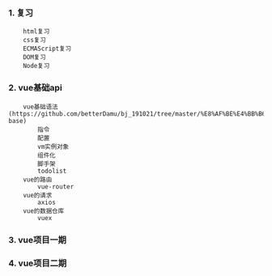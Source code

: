 ### 1. 复习
        html复习
        css复习
        ECMAScript复习
        DOM复习
        Node复习
### 2. vue基础api
        vue基础语法(https://github.com/betterDamu/bj_191021/tree/master/%E8%AF%BE%E4%BB%B6/vue/01_vue-base)
            指令
            配置
            vm实例对象
            组件化
            脚手架
            todolist
        vue的路由
            vue-router
        vue的请求
            axios
        vue的数据仓库
            vuex
### 3. vue项目一期
### 4. vue项目二期